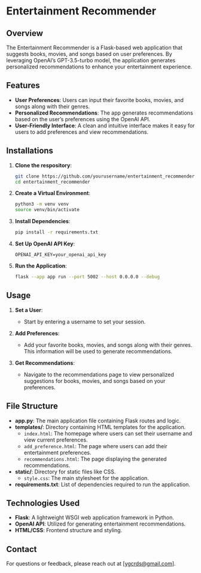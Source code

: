 # Entertainment Recommender
## Overview
The Entertainment Recommender is a Flask-based web application that suggests books, movies, and songs based on user preferences. By leveraging OpenAI’s GPT-3.5-turbo model, the application generates personalized recommendations to enhance your entertainment experience.

## Features
-	**User Preferences**: Users can input their favorite books, movies, and songs along with their genres.
-	**Personalized Recommendations**: The app generates recommendations based on the user’s preferences using the OpenAI API.
-	**User-Friendly Interface**: A clean and intuitive interface makes it easy for users to add preferences and view recommendations.

## Installations
1. **Clone the respository**:
     ```bash
    git clone https://github.com/yourusername/entertainment_recommender.git
    cd entertainment_recommender
    ```
2. **Create a Virtual Environment**:
     ```bash
    python3 -m venv venv
    source venv/bin/activate 
    ```
3. **Install Dependencies**:
     ```bash
    pip install -r requirements.txt
    ```
4. **Set Up OpenAI API Key**:
     ```
     OPENAI_API_KEY=your_openai_api_key
     ```
5. **Run the Application**:
     ```bash
     flask --app app run --port 5002 --host 0.0.0.0 --debug
     ```
## Usage

1. **Set a User**:
   - Start by entering a username to set your session.
   
2. **Add Preferences**:
   - Add your favorite books, movies, and songs along with their genres. This information will be used to generate recommendations.

3. **Get Recommendations**:
   - Navigate to the recommendations page to view personalized suggestions for books, movies, and songs based on your preferences.

## File Structure
- **app.py**: The main application file containing Flask routes and logic.
- **templates/**: Directory containing HTML templates for the application.
  - `index.html`: The homepage where users can set their username and view current preferences.
  - `add_preference.html`: The page where users can add their entertainment preferences.
  - `recommendations.html`: The page displaying the generated recommendations.
- **static/**: Directory for static files like CSS.
  - `style.css`: The main stylesheet for the application.
- **requirements.txt**: List of dependencies required to run the application.

## Technologies Used
- **Flask**: A lightweight WSGI web application framework in Python.
- **OpenAI API**: Utilized for generating entertainment recommendations.
- **HTML/CSS**: Frontend structure and styling.

## Contact

For questions or feedback, please reach out at [ygcrds@gmail.com].
